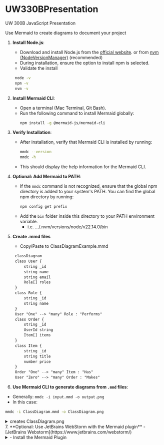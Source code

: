 # UW330BPresentation
UW 300B JavaScript Presentation

Use Mermaid to create diagrams to document your project


1. **Install Node.js**:
   - Download and install Node.js from the [official website](https://nodejs.org/). or from [nvm (NodeVersionManager)](https://github.com/nvm-sh/nvm) (recommended)
   - During installation, ensure the option to install npm is selected.
   - Validate the install
   ```bash
    node -v
    npm -v
    nvm -v
    ``` 

2. **Install Mermaid CLI**:
   - Open a terminal (Mac Terminal, Git Bash).
   - Run the following command to install Mermaid globally:
     ```bash
     npm install -g @mermaid-js/mermaid-cli
     ```

3. **Verify Installation**:
   - After installation, verify that Mermaid CLI is installed by running:
     ```bash
     mmdc --version
     mmdc -h
     ```
   - This should display the help information for the Mermaid CLI.

4. **Optional: Add Mermaid to PATH**:
   - If the `mmdc` command is not recognized, ensure that the global npm directory is added to your system's PATH. You can find the global npm directory by running:
     ```bash
     npm config get prefix
     ```
   - Add the `bin` folder inside this directory to your PATH environment variable.
     - i.e. .../.nvm/versions/node/v22.14.0/bin

5. **Create .mmd files**
    - Copy/Paste to ClassDiagramExample.mmd
   ```mmd
    classDiagram
    class User {
        string _id
        string name
        string email
        Role[] roles
    }
    class Role {
        string _id
        string name
    }
    User "One" --> "many" Role : "Performs"
    class Order {
        string _id
        UserId string
        Item[] items
    }
    class Item {
        string _id
        string title
        number price
    }
    Order "One" --> "many" Item : "Has"
    User "Zero" --> "many" Order : "Makes"
   ```
6. **Use Mermaid CLI to generate diagrams from `.mmd` files**:
- Generally: ```mmdc -i input.mmd -o output.png```
- In this case:
```bash
mmdc -i ClassDiagram.mmd -o ClassDiagram.png
```
<details>
<summary>creates ClassDiagram.png</summary>
<a href="images/repo/ClassDiagram.png" target="_blank">![Generated Class Diagram](images/repo/ClassDiagram.png)</a>
</details>
7. **Optional: Use JetBrains WebStorm with the Mermaid plugin**
- [JetBrains Webstorm](https://www.jetbrains.com/webstorm/)

<details>
<summary>- Install the Mermaid Plugin</summary>
- [View JetBrains WebStorm Mermaid Plugin](images/repo/JetBrainsWebStormMermaidPlugin.png)
</details>

